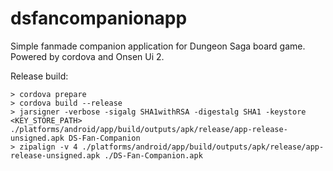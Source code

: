 # dsfancompanionapp
Simple fanmade companion application for Dungeon Saga board game. Powered by cordova and Onsen Ui 2.

Release build:

```
> cordova prepare
> cordova build --release
> jarsigner -verbose -sigalg SHA1withRSA -digestalg SHA1 -keystore <KEY_STORE_PATH> ./platforms/android/app/build/outputs/apk/release/app-release-unsigned.apk DS-Fan-Companion
> zipalign -v 4 ./platforms/android/app/build/outputs/apk/release/app-release-unsigned.apk ./DS-Fan-Companion.apk
```

